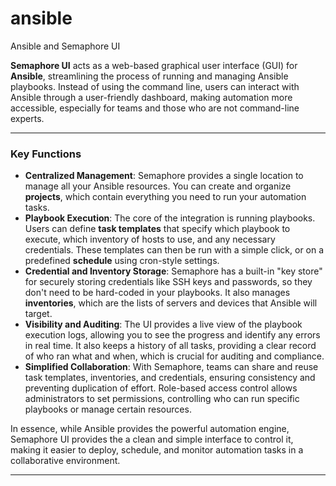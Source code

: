 # ansible
Ansible and Semaphore UI

**Semaphore UI** acts as a web-based graphical user interface (GUI) for **Ansible**, streamlining the process of running and managing Ansible playbooks. Instead of using the command line, users can interact with Ansible through a user-friendly dashboard, making automation more accessible, especially for teams and those who are not command-line experts.

***

### Key Functions

* **Centralized Management**: Semaphore provides a single location to manage all your Ansible resources. You can create and organize **projects**, which contain everything you need to run your automation tasks.
* **Playbook Execution**: The core of the integration is running playbooks. Users can define **task templates** that specify which playbook to execute, which inventory of hosts to use, and any necessary credentials. These templates can then be run with a simple click, or on a predefined **schedule** using cron-style settings.
* **Credential and Inventory Storage**: Semaphore has a built-in "key store" for securely storing credentials like SSH keys and passwords, so they don't need to be hard-coded in your playbooks. It also manages **inventories**, which are the lists of servers and devices that Ansible will target.
* **Visibility and Auditing**: The UI provides a live view of the playbook execution logs, allowing you to see the progress and identify any errors in real time. It also keeps a history of all tasks, providing a clear record of who ran what and when, which is crucial for auditing and compliance.
* **Simplified Collaboration**: With Semaphore, teams can share and reuse task templates, inventories, and credentials, ensuring consistency and preventing duplication of effort. Role-based access control allows administrators to set permissions, controlling who can run specific playbooks or manage certain resources.

In essence, while Ansible provides the powerful automation engine, Semaphore UI provides the a clean and simple interface to control it, making it easier to deploy, schedule, and monitor automation tasks in a collaborative environment.

***

